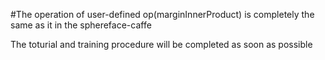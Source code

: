 #The operation of user-defined op(marginInnerProduct) is completely the same as it in the sphereface-caffe

The toturial and training procedure will be completed as soon as possible
